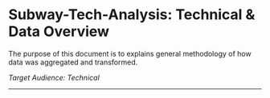 # Subway-Tech-Analysis: Technical & Data Overview

The purpose of this document is to explains general methodology of how data was aggregated and transformed. 

*Target Audience: Technical*

<hr>
